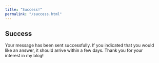 ```yaml
---
title: "Success!"
permalink: "/success.html"
---
```


## Success

Your message has been sent successfully. If you indicated that you would like an answer, it should arrive within a few days. Thank you for your interest in my blog!
